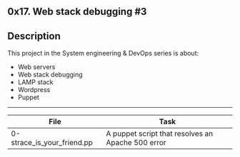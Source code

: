 0x17. Web stack debugging #3
---
## Description
This project in the System engineering & DevOps series is about:
* Web servers
* Web stack debugging
* LAMP stack
* Wordpress
* Puppet

---
File|Task
---|---
0-strace_is_your_friend.pp | A puppet script that resolves an Apache 500 error 
